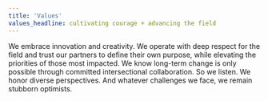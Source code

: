 ```yaml
---
title: 'Values'
values_headline: cultivating courage + advancing the field
---
```


We embrace innovation and creativity. We operate with deep respect for the field and trust our partners to define their own purpose, while elevating the priorities of those most impacted. We know long-term change is only possible through committed intersectional collaboration. So we listen. We honor diverse perspectives. And whatever challenges we face, we remain stubborn optimists.
